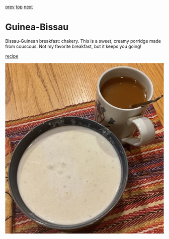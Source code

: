 [prev](guinea.md)
[top](../index.md)
[next](guyana.md)
# Guinea-Bissau

Bissau-Guinean breakfast: chakery. This is a sweet, creamy porridge
made from couscous. Not my favorite breakfast, but it keeps you going!

[recipe](https://www.internationalcuisine.com/chakery)

![breakfast](images/guinea_bissau.jpeg)
